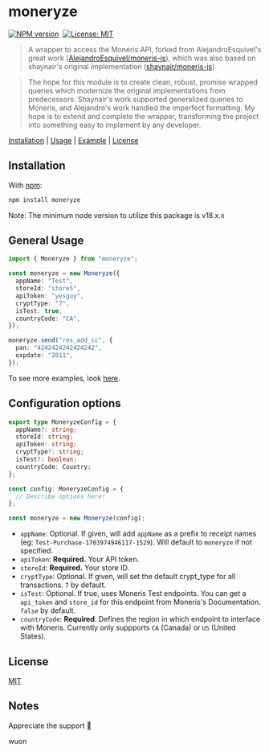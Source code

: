 # moneryze

[![NPM version](https://img.shields.io/npm/v/moneryze.svg)](https://www.npmjs.com/package/moneryze)&nbsp;
[![License: MIT](https://img.shields.io/badge/License-MIT-yellow.svg)](https://opensource.org/licenses/MIT)

> A wrapper to access the Moneris API, forked from AlejandroEsquivel's great work ([AlejandroEsquivel/moneris-js](https://github.com/AlejandroEsquivel/moneris-js)), which was also based on shaynair's original implementation ([shaynair/moneris-js](https://github.com/shaynair/moneris-js))

> The hope for this module is to create clean, robust, promise wrapped queries which modernize the original implementations from predecessors. Shaynair's work supported generalized queries to Moneris, and Alejandro's work handled the imperfect formatting. My hope is to extend and complete the wrapper, transforming the project into something easy to implement by any developer.

[Installation](#installation) |
[Usage](#usage) |
[Example](#example) |
[License](#license)

## Installation

With [npm](https://npmjs.org/):

```bash
npm install moneryze
```

Note: The minimum node version to utilize this package is v18.x.x

## General Usage

```typescript
import { Moneryze } from "moneryze";

const moneryze = new Moneryze({
  appName: "Test",
  storeId: "store5",
  apiToken: "yesguy",
  cryptType: "7",
  isTest: true,
  countryCode: "CA",
});

moneryze.send("res_add_cc", {
  pan: "4242424242424242",
  expdate: "2011",
});
```

To see more examples, look [here](https://github.com/Wuon/moneryze/tree/main/examples).

## Configuration options

```typescript
export type MoneryzeConfig = {
  appName?: string;
  storeId: string;
  apiToken: string;
  cryptType?: string;
  isTest?: boolean;
  countryCode: Country;
};

const config: MoneryzeConfig = {
  // Describe options here!
};

const moneryze = new Moneryze(config);
```

- `appName`: Optional. If given, will add `appName` as a prefix to receipt names (eg: `Test-Purchase-1703974946117-1529`). Will default to `moneryze` if not specified.
- `apiToken`: **Required.** Your API token.
- `storeId`: **Required.** Your store ID.
- `cryptType`: Optional. If given, will set the default crypt_type for all transactions. `7` by default.
- `isTest`: Optional. If true, uses Moneris Test endpoints. You can get a `api_token` and `store_id` for this endpoint from Moneris's Documentation. `false` by default.
- `countryCode`: **Required**. Defines the region in which endpoint to interface with Moneris. Currently only suppports `CA` (Canada) or `US` (United States).

## License

[MIT](http://g14n.info/mit-license)

## Notes

Appreciate the support 🫡

wuon
